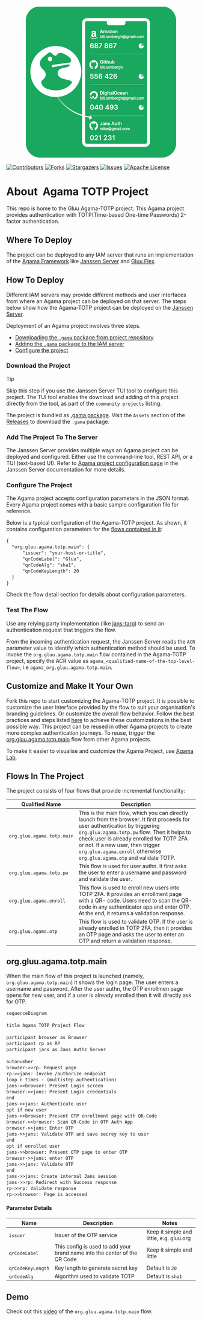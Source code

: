 <p align="center">
  <img src="./logo.png" alt="logo">
</p>

[![Contributors][contributors-shield]](contributors-url)
[![Forks][forks-shield]](forks-url)
[![Stargazers][stars-shield]](stars-url)
[![Issues][issues-shield]](issues-url)
[![Apache License][license-shield]](license-url)

# About  Agama TOTP Project

This repo is home to the Gluu Agama-TOTP project. This Agama project provides 
authentication with TOTP(Time-based One-time Passwords) 2-factor authentication.

## Where To Deploy

The project can be deployed to any IAM server that runs an implementation of 
the [Agama Framework](https://docs.jans.io/head/agama/introduction/) like 
[Janssen Server](https://jans.io) and [Gluu Flex](https://gluu.org/flex/).


## How To Deploy

Different IAM servers may provide different methods and 
user interfaces from where an Agama project can be deployed on that server. 
The steps below show how the Agama-TOTP project can be deployed on the 
[Janssen Server](https://jans.io). 

Deployment of an Agama project involves three steps.

- [Downloading the `.gama` package from project repository](#download-the-project)
- [Adding the `.gama` package to the IAM server](#add-the-project-to-the-server)
- [Configure the project](#configure-the-project)


### Download the Project

> [!TIP]
> Skip this step if you use the Janssen Server TUI tool to 
> configure this project. The TUI tool enables the download and adding of this 
> project directly from the tool, as part of the `community projects` listing. 


The project is bundled as 
[.gama package](https://docs.jans.io/head/agama/gama-format/). 
Visit the `Assets` section of the 
[Releases](https://github.com/GluuFederation/agama-OATH-TOTP/releases) to download 
the `.gama` package.


### Add The Project To The Server

The Janssen Server provides multiple ways an Agama project can be 
deployed and configured. Either use the command-line tool, REST API, or a 
TUI (text-based UI). Refer to 
[Agama project configuration page](https://docs.jans.io/head/admin/config-guide/auth-server-config/agama-project-configuration/) 
in the Janssen Server documentation for more details.


### Configure The Project

The Agama project accepts configuration parameters in the JSON format. Every Agama 
project comes with a basic sample configuration file for reference.

Below is a typical configuration of the Agama-TOTP project. As shown, it contains
configuration parameters for the [flows contained in it](#flows-in-the-project):
```
{
  "org.gluu.agama.totp.main": {
      "issuer": "your-host-or-title",
      "qrCodeLabel": "Gluu",
      "qrCodeAlg": "sha1",
      "qrCodeKeyLength": 20
  }
}
```
Check the flow detail section for details about configuration parameters.




### Test The Flow

Use any relying party implementation (like [jans-tarp](https://github.com/JanssenProject/jans/tree/main/demos/jans-tarp)) 
to send an authentication request that triggers the flow.

From the incoming authentication request, the Janssen Server reads the `ACR` 
parameter value to identify which authentication method should be used. 
To invoke the `org.gluu.agama.totp.main` flow contained in the  Agama-TOTP project, 
specify the ACR value as `agama_<qualified-name-of-the-top-level-flow>`, 
i.e  `agama_org.gluu.agama.totp.main`.



## Customize and Make It Your Own

Fork this repo to start customizing the Agama-TOTP project. It is possible to 
customize the user interface provided by the flow to suit your organisation's 
branding 
guidelines. Or customize the overall flow behavior. Follow the best
practices and steps listed 
[here](https://docs.jans.io/head/admin/developer/agama/agama-best-practices/#project-reuse-and-customizations) 
to achieve these customizations in the best possible way.
This project can be reused in other Agama projects to create more complex
authentication journeys. To reuse, trigger the 
[org.gluu.agama.totp.main](#flows-in-the-project) flow from other Agama projects.

To make it easier to visualise and customize the Agama Project, use 
[Agama Lab](https://cloud.gluu.org/agama-lab/login).

## Flows In The Project


The project consists of four flows that provide incremental functionality:

| Qualified Name | Description |
| -------------------------- | -------------------------------------------------------------------------------------------------------------------------------------------------------------------------------------------------------------------------------------------------------------------------------------------------------------------------- |
| `org.gluu.agama.totp.main` | This is the main flow, which you can directly launch from the browser. It first proceeds for user authentication by triggering `org.gluu.agama.totp.pw` flow. Then it helps to check user is already enrolled for TOTP 2FA or not. If a new user, then trigger `org.gluu.agama.enroll` otherwise `org.gluu.agama.otp` and validate TOTP. |
| `org.gluu.agama.totp.pw` | This flow is used for user authn. It first asks the user to enter a username and password and validate the user. |
| `org.gluu.agama.enroll` | This flow is used to enroll new users into TOTP 2FA. It provides an enrollment page with a QR- code. Users need to scan the QR- code in any authenticator app and enter OTP. At the end, it returns a validation response. |
| `org.gluu.agama.otp` | This flow is used to validate OTP. If the user is already enrolled in TOTP 2FA, then it provides an OTP page and asks the user to enter an OTP and return a validation response. |


## org.gluu.agama.totp.main

When the main flow of this project is launched 
(namely, `org.gluu.agama.totp.main`) it shows the login page. The user enters a 
username and password. After the user authn, the OTP enrollmen page opens for 
new user, and if a user is already enrolled then it will directly ask for OTP.

```mermaid
sequenceDiagram

title Agama TOTP Project Flow

participant browser as Browser
participant rp as RP
participant jans as Jans Authz Server

autonumber
browser->>rp: Request page
rp->>jans: Invoke /authorize endpoint
loop n times - (multistep authentication)
jans->>browser: Present Login screen
browser->>jans: Present Login credentials
end
jans->>jans: Authenticate user
opt if new user
jans->>browser: Present OTP enrollment page with QR-Code
browser->>browser: Scan QR-Code in OTP Auth App
browser->>jans: Enter OTP
jans->>jans: Validate OTP and save secrey key to user
end
opt if enrolled user
jans->>browser: Present OTP page to enter OTP
browser->>jans: enter OTP
jans->>jans: Validate OTP
end
jans->>jans: Create internal Jans session
jans->>rp: Redirect with Success response
rp->>rp: Validate response
rp->>browser: Page is accessed
```


#### Parameter Details

| Name | Description | Notes |
| ----------------- | --------------------------------------------------------------------- | --------------------------------------- |
| `issuer` | Issuer of the OTP service | Keep it simple and little, e.g. gluu.org |
| `qrCodeLabel` | This config is used to add your brand name into the center of the QR Code | Keep it simple and little | 
| `qrCodeKeyLength` | Key length to generate secret key | Default is `20` |
| `qrCodeAlg` | Algorithm used to validate TOTP | Default is `sha1` |


## Demo

Check out this [video](https://www.loom.com/share/56cb3b2328dd48a9b8a8ffb0b69646d1) 
of the `org.gluu.agama.totp.main` flow.

<!-- This is the stats url reference for this repository -->

[contributors-shield]: https://img.shields.io/github/contributors/GluuFederation/agama-OATH-TOTP.svg?style=for-the-badge
[contributors-url]: https://github.com/GluuFederation/agama-OATH-TOTP/graphs/contributors
[forks-shield]: https://img.shields.io/github/forks/GluuFederation/agama-OATH-TOTP.svg?style=for-the-badge
[forks-url]: https://github.com/GluuFederation/agama-OATH-TOTP/network/members
[stars-shield]: https://img.shields.io/github/stars/GluuFederation/agama-OATH-TOTP?style=for-the-badge
[stars-url]: https://github.com/GluuFederation/agama-OATH-TOTP/stargazers
[issues-shield]: https://img.shields.io/github/issues/GluuFederation/agama-OATH-TOTP.svg?style=for-the-badge
[issues-url]: https://github.com/GluuFederation/agama-OATH-TOTP/issues
[license-shield]: https://img.shields.io/github/license/GluuFederation/agama-OATH-TOTP.svg?style=for-the-badge
[license-url]: https://github.com/GluuFederation/agama-OATH-TOTP/blob/main/LICENSE
